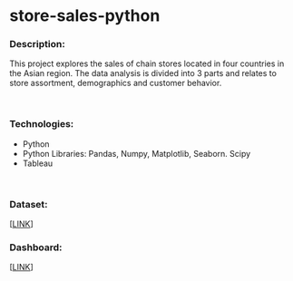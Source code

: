 # store-sales-python

<h3> Description:</h3>
<p>This project explores the sales of chain stores located in four countries in the Asian region. The data analysis is divided into 3 parts and relates to store assortment, demographics and customer behavior.</p>
<br>

<h3> Technologies:</h3>
<ul>
  <li>Python</li>
  <li>Python Libraries: Pandas, Numpy, Matplotlib, Seaborn. Scipy</li>
  <li>Tableau</li>
</ul>  
<br>
<h3>Dataset:</h3>
[<a href="https://docs.google.com/spreadsheets/d/1oV3Gb00vtJHoV8ufwi3A7Jg-SgCKrbXJ/edit?usp=drive_link&ouid=103010447477087553966&rtpof=true&sd=true">LINK</a>]<br>

<h3>Dashboard:</h3>
[<a href="https://public.tableau.com/app/profile/svitlana.tomko/viz/Salesmetrics_17101096396020/Salesmetrics">LINK</a>]<br>

